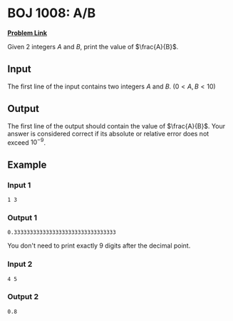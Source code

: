 # BOJ 1008: A/B

[**Problem Link**](https://www.acmicpc.net/problem/1008)

Given 2 integers $A$ and $B$, print the value of $\frac{A}{B}$.

## Input

The first line of the input contains two integers $A$ and $B$. $(0 < A, B < 10)$

## Output

The first line of the output should contain the value of $\frac{A}{B}$. Your answer is considered correct if its absolute or relative error does not exceed $10^{-9}$.

## Example

### Input 1

```
1 3
```

### Output 1

```
0.33333333333333333333333333333333
```

You don't need to print exactly 9 digits after the decimal point.

### Input 2

```
4 5
```

### Output 2

```
0.8
```
